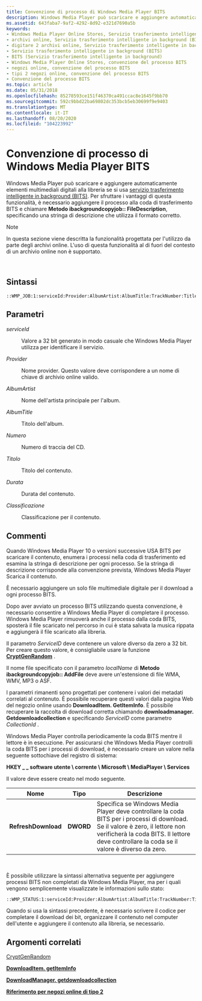 ```yaml
---
title: Convenzione di processo di Windows Media Player BITS
description: Windows Media Player può scaricare e aggiungere automaticamente elementi multimediali digitali alla libreria se si usa Servizio trasferimento intelligente in background (BITS).
ms.assetid: 643faba7-9af2-4292-8d92-e321d7690a5b
keywords:
- Windows Media Player Online Stores, Servizio trasferimento intelligente in background (BITS)
- archivi online, Servizio trasferimento intelligente in background (BITS)
- digitare 2 archivi online, Servizio trasferimento intelligente in background (BITS)
- Servizio trasferimento intelligente in background (BITS)
- BITS (Servizio trasferimento intelligente in background)
- Windows Media Player Online Stores, convenzione del processo BITS
- negozi online, convenzione del processo BITS
- tipi 2 negozi online, convenzione del processo BITS
- Convenzione del processo BITS
ms.topic: article
ms.date: 05/31/2018
ms.openlocfilehash: 85278593ce151f46370ca491ccac8e1645f9bb70
ms.sourcegitcommit: 592c9bbd22ba69802dc353bcb5eb30699f9e9403
ms.translationtype: MT
ms.contentlocale: it-IT
ms.lasthandoff: 08/20/2020
ms.locfileid: "104223992"
---
```

# <a name="windows-media-player-bits-job-convention"></a>Convenzione di processo di Windows Media Player BITS

Windows Media Player può scaricare e aggiungere automaticamente elementi multimediali digitali alla libreria se si usa [servizio trasferimento intelligente in background (BITS)](/windows/desktop/Bits/background-intelligent-transfer-service-portal). Per sfruttare i vantaggi di questa funzionalità, è necessario aggiungere il processo alla coda di trasferimento BITS e chiamare **Metodo ibackgroundcopyjob:: FileDescription**, specificando una stringa di descrizione che utilizza il formato corretto.

> [!Note]  
> In questa sezione viene descritta la funzionalità progettata per l'utilizzo da parte degli archivi online. L'uso di questa funzionalità al di fuori del contesto di un archivio online non è supportato.

 

## <a name="syntax"></a>Sintassi

``` syntax
::WMP_JOB:1:serviceId:Provider:AlbumArtist:AlbumTitle:TrackNumber:Title:Duration:Rating
```

## <a name="parameters"></a>Parametri

<dl> <dt>

<span id="serviceId"></span><span id="serviceid"></span><span id="SERVICEID"></span>*serviceId*
</dt> <dd>

Valore a 32 bit generato in modo casuale che Windows Media Player utilizza per identificare il servizio.

</dd> <dt>

<span id="Provider"></span><span id="provider"></span><span id="PROVIDER"></span>*Provider*
</dt> <dd>

Nome provider. Questo valore deve corrispondere a un nome di chiave di archivio online valido.

</dd> <dt>

<span id="AlbumArtist"></span><span id="albumartist"></span><span id="ALBUMARTIST"></span>*AlbumArtist*
</dt> <dd>

Nome dell'artista principale per l'album.

</dd> <dt>

<span id="AlbumTitle"></span><span id="albumtitle"></span><span id="ALBUMTITLE"></span>*AlbumTitle*
</dt> <dd>

Titolo dell'album.

</dd> <dt>

<span id="TrackNumber"></span><span id="tracknumber"></span><span id="TRACKNUMBER"></span>*Numero*
</dt> <dd>

Numero di traccia del CD.

</dd> <dt>

<span id="Title"></span><span id="title"></span><span id="TITLE"></span>*Titolo*
</dt> <dd>

Titolo del contenuto.

</dd> <dt>

<span id="Duration"></span><span id="duration"></span><span id="DURATION"></span>*Durata*
</dt> <dd>

Durata del contenuto.

</dd> <dt>

<span id="Rating"></span><span id="rating"></span><span id="RATING"></span>*Classificazione*
</dt> <dd>

Classificazione per il contenuto.

</dd> </dl>

## <a name="remarks"></a>Commenti

Quando Windows Media Player 10 o versioni successive USA BITS per scaricare il contenuto, enumera i processi nella coda di trasferimento ed esamina la stringa di descrizione per ogni processo. Se la stringa di descrizione corrisponde alla convenzione prevista, Windows Media Player Scarica il contenuto.

È necessario aggiungere un solo file multimediale digitale per il download a ogni processo BITS.

Dopo aver avviato un processo BITS utilizzando questa convenzione, è necessario consentire a Windows Media Player di completare il processo. Windows Media Player rimuoverà anche il processo dalla coda BITS, sposterà il file scaricato nel percorso in cui è stata salvata la musica rippata e aggiungerà il file scaricato alla libreria.

Il parametro *ServiceID* deve contenere un valore diverso da zero a 32 bit. Per creare questo valore, è consigliabile usare la funzione [**CryptGenRandom**](/windows/desktop/api/wincrypt/nf-wincrypt-cryptgenrandom) .

Il nome file specificato con il parametro *localName* di **Metodo ibackgroundcopyjob:: AddFile** deve avere un'estensione di file WMA, WMV, MP3 o ASF.

I parametri rimanenti sono progettati per contenere i valori dei metadati correlati al contenuto. È possibile recuperare questi valori dalla pagina Web del negozio online usando **DownloadItem. GetItemInfo**. È possibile recuperare la raccolta di download corretta chiamando **downloadmanager. Getdownloadcollection** e specificando *ServiceID* come parametro *CollectionId* .

Windows Media Player controlla periodicamente la coda BITS mentre il lettore è in esecuzione. Per assicurarsi che Windows Media Player controlli la coda BITS per i processi di download, è necessario creare un valore nella seguente sottochiave del registro di sistema:

**HKEY \_ \_ software utente \\ corrente \\ Microsoft \\ MediaPlayer \\ Services**

Il valore deve essere creato nel modo seguente.



| Nome                | Tipo      | Descrizione                                                                                                                                                                                                          |
|---------------------|-----------|----------------------------------------------------------------------------------------------------------------------------------------------------------------------------------------------------------------------|
| **RefreshDownload** | **DWORD** | Specifica se Windows Media Player deve controllare la coda BITS per i processi di download. Se il valore è zero, il lettore non verificherà la coda BITS. Il lettore deve controllare la coda se il valore è diverso da zero. |



 

È possibile utilizzare la sintassi alternativa seguente per aggiungere processi BITS non completati da Windows Media Player, ma per i quali vengono semplicemente visualizzate le informazioni sullo stato:

``` syntax
::WMP_STATUS:1:serviceId:Provider:AlbumArtist:AlbumTitle:TrackNumber:Title:Duration:Rating
```

Quando si usa la sintassi precedente, è necessario scrivere il codice per completare il download dei bit, organizzare il contenuto nel computer dell'utente e aggiungere il contenuto alla libreria, se necessario.

## <a name="related-topics"></a>Argomenti correlati

<dl> <dt>

[CryptGenRandom](/windows/desktop/api/wincrypt/nf-wincrypt-cryptgenrandom)
</dt> <dt>

[**DownloadItem. getItemInfo**](downloaditem-getiteminfo.md)
</dt> <dt>

[**DownloadManager. getdownloadcollection**](downloadmanager-getdownloadcollection.md)
</dt> <dt>

[**Riferimento per negozi online di tipo 2**](reference-for-type-2-online-stores.md)
</dt> </dl>

 

 